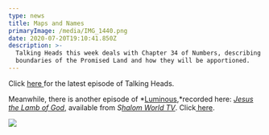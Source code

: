 ```yaml
---
type: news
title: Maps and Names
primaryImage: /media/IMG_1440.png
date: 2020-07-20T19:10:41.850Z
description: >-
  Talking Heads this week deals with Chapter 34 of Numbers, describing the
  boundaries of the Promised Land and how they will be apportioned.
---
```

Click [here ](https://www.youtube.com/watch?v=keZsdAMFwMU)for the latest episode of Talking Heads. 

Meanwhile, there is another episode of *[Luminous](https://www.shalomworld.org/episode/jesus-the-lamb-of-god-fr-daniel-seward-cong-orat),*recorded here: [*Jesus the Lamb of God*,](https://www.shalomworld.org/episode/jesus-the-lamb-of-god-fr-daniel-seward-cong-orat) available from *S[halom World TV](https://www.shalomworld.org/episode/jesus-the-lamb-of-god-fr-daniel-seward-cong-orat)*. Click[  here](https://www.shalomworld.org/episode/jesus-the-lamb-of-god-fr-daniel-seward-cong-orat).

![](/media/IMG_1443.png)
